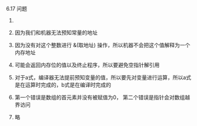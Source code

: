 6.17 问题

1. 

2. 因为我们和机器无法预知常量的地址

3. 因为没有对这个整数进行 &(取地址) 操作，所以机器不会把这个值解释为一个内存地址

4. 可能会返回内存位的值以及终止程序，所以要避免空指针解引用

5. 对于a式，编译器无法提前预知变量的值，所以要先对变量进行运算，所以a式是在运算时完成的，b式是在编译时完成的

6. 第一个错误是数组的首元素并没有被赋值为0， 第二个错误是指针会对数组越界访问

7. 略